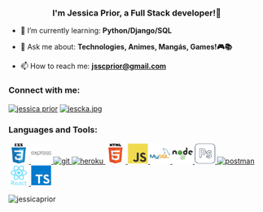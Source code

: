 <h3 align="center">I'm Jessica Prior, a Full Stack developer!🔰</h3>

- 🌱 I’m currently learning: **Python/Django/SQL**

- 💬 Ask me about: **Technologies, Animes, Mangás, Games!🎮📚**

- 📫 How to reach me: **jsscprior@gmail.com**

<h3 align="left">Connect with me:</h3>
<p align="left">
<a href="https://linkedin.com/in/jessica prior" target="blank"><img align="center" src="https://www.google.com/url?sa=i&url=https%3A%2F%2Fwww.vhv.rs%2Fviewpic%2FhToRbRx_linkedin-icon-twitter-logo-svg-hd-png-download%2F&psig=AOvVaw21N6DnmoiDdxLKv-yVFfo1&ust=1612116963252000&source=images&cd=vfe&ved=0CAIQjRxqFwoTCOj1nuuhxO4CFQAAAAAdAAAAABAD" alt="jessica prior" height="30" width="40" /></a>
<a href="https://instagram.com/jescka.jpg" target="blank"><img align="center" src="https://cdn.jsdelivr.net/npm/simple-icons@3.0.1/icons/instagram.svg" alt="jescka.jpg" height="30" width="40" /></a>
</p>

<h3 align="left">Languages and Tools:</h3>
<p align="left"> <a href="https://www.w3schools.com/css/" target="_blank"> <img src="https://raw.githubusercontent.com/devicons/devicon/master/icons/css3/css3-original-wordmark.svg" alt="css3" width="40" height="40"/> </a> <a href="https://expressjs.com" target="_blank"> <img src="https://raw.githubusercontent.com/devicons/devicon/master/icons/express/express-original-wordmark.svg" alt="express" width="40" height="40"/> </a> <a href="https://git-scm.com/" target="_blank"> <img src="https://www.vectorlogo.zone/logos/git-scm/git-scm-icon.svg" alt="git" width="40" height="40"/> </a> <a href="https://heroku.com" target="_blank"> <img src="https://www.vectorlogo.zone/logos/heroku/heroku-icon.svg" alt="heroku" width="40" height="40"/> </a> <a href="https://www.w3.org/html/" target="_blank"> <img src="https://raw.githubusercontent.com/devicons/devicon/master/icons/html5/html5-original-wordmark.svg" alt="html5" width="40" height="40"/> </a> <a href="https://developer.mozilla.org/en-US/docs/Web/JavaScript" target="_blank"> <img src="https://raw.githubusercontent.com/devicons/devicon/master/icons/javascript/javascript-original.svg" alt="javascript" width="40" height="40"/> </a> <a href="https://www.mysql.com/" target="_blank"> <img src="https://raw.githubusercontent.com/devicons/devicon/master/icons/mysql/mysql-original-wordmark.svg" alt="mysql" width="40" height="40"/> </a> <a href="https://nodejs.org" target="_blank"> <img src="https://raw.githubusercontent.com/devicons/devicon/master/icons/nodejs/nodejs-original-wordmark.svg" alt="nodejs" width="40" height="40"/> </a> <a href="https://www.photoshop.com/en" target="_blank"> <img src="https://raw.githubusercontent.com/devicons/devicon/master/icons/photoshop/photoshop-line.svg" alt="photoshop" width="40" height="40"/> </a> <a href="https://postman.com" target="_blank"> <img src="https://www.vectorlogo.zone/logos/getpostman/getpostman-icon.svg" alt="postman" width="40" height="40"/> </a> <a href="https://reactjs.org/" target="_blank"> <img src="https://raw.githubusercontent.com/devicons/devicon/master/icons/react/react-original-wordmark.svg" alt="react" width="40" height="40"/> </a> <a href="https://www.typescriptlang.org/" target="_blank"> <img src="https://raw.githubusercontent.com/devicons/devicon/master/icons/typescript/typescript-original.svg" alt="typescript" width="40" height="40"/> </a> </p>

<p><img align="center" src="https://github-readme-stats.vercel.app/api/top-langs?username=jessicaprior&show_icons=true&locale=en&layout=compact" alt="jessicaprior" /></p>


